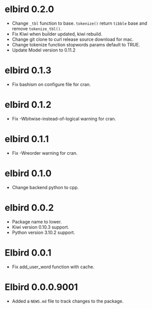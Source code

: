 # elbird 0.2.0

* Change `_tbl` function to base.
  `tokenize()` return `tibble` base and remove `tokenize_tbl()`.
* Fix Kiwi when builder updated, kiwi rebuild.
* Change git clone to curl release source download for mac.
* Change tokenize function stopwords params default to TRUE.
* Update Model version to 0.11.2

# elbird 0.1.3

* Fix bashism on configure file for cran.

# elbird 0.1.2

* Fix -Wbitwise-instead-of-logical warning for cran.

# elbird 0.1.1

* Fix -Wreorder warning for cran.

# elbird 0.1.0

* Change backend python to cpp.

# elbird 0.0.2

* Package name to lower.
* Kiwi version 0.10.3 support.
* Python version 3.10.2 support.

# Elbird 0.0.1

* Fix add_user_word function with cache.

# Elbird 0.0.0.9001

* Added a `NEWS.md` file to track changes to the package.
